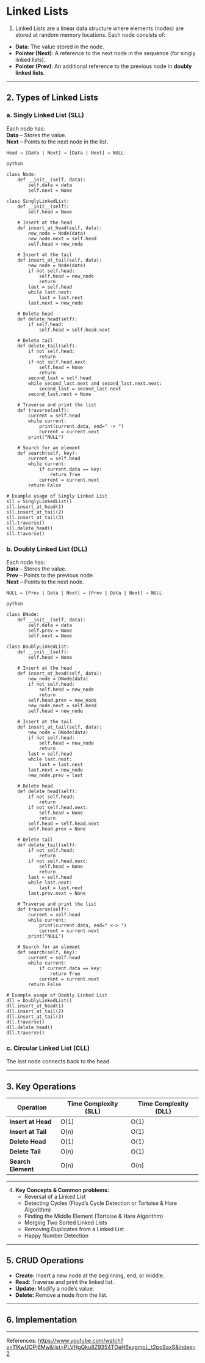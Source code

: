 # Linked Lists

1. Linked Lists are a linear data structure where elements (nodes) are stored at random memory locations. Each node consists of:  
- **Data**: The value stored in the node.  
- **Pointer (Next)**: A reference to the next node in the sequence (for singly linked lists).  
- **Pointer (Prev)**: An additional reference to the previous node in **doubly linked lists**.  

---

## 2. Types of Linked Lists
### a. Singly Linked List (SLL)
Each node has:  
**Data** – Stores the value.  
**Next** – Points to the next node in the list.  

```
Head → [Data | Next] → [Data | Next] → NULL
```

```
python

class Node:
    def __init__(self, data):
        self.data = data
        self.next = None

class SinglyLinkedList:
    def __init__(self):
        self.head = None

    # Insert at the head
    def insert_at_head(self, data):
        new_node = Node(data)
        new_node.next = self.head
        self.head = new_node

    # Insert at the tail
    def insert_at_tail(self, data):
        new_node = Node(data)
        if not self.head:
            self.head = new_node
            return
        last = self.head
        while last.next:
            last = last.next
        last.next = new_node

    # Delete head
    def delete_head(self):
        if self.head:
            self.head = self.head.next

    # Delete tail
    def delete_tail(self):
        if not self.head:
            return
        if not self.head.next:
            self.head = None
            return
        second_last = self.head
        while second_last.next and second_last.next.next:
            second_last = second_last.next
        second_last.next = None

    # Traverse and print the list
    def traverse(self):
        current = self.head
        while current:
            print(current.data, end=" -> ")
            current = current.next
        print("NULL")

    # Search for an element
    def search(self, key):
        current = self.head
        while current:
            if current.data == key:
                return True
            current = current.next
        return False

# Example usage of Singly Linked List
sll = SinglyLinkedList()
sll.insert_at_head(1)
sll.insert_at_tail(2)
sll.insert_at_tail(3)
sll.traverse()
sll.delete_head()
sll.traverse()
```

### b. Doubly Linked List (DLL)
Each node has:  
**Data** – Stores the value.  
**Prev** – Points to the previous node.  
**Next** – Points to the next node.  

```
NULL ← [Prev | Data | Next] ↔ [Prev | Data | Next] → NULL
```

```
python

class DNode:
    def __init__(self, data):
        self.data = data
        self.prev = None
        self.next = None

class DoublyLinkedList:
    def __init__(self):
        self.head = None

    # Insert at the head
    def insert_at_head(self, data):
        new_node = DNode(data)
        if not self.head:
            self.head = new_node
            return
        self.head.prev = new_node
        new_node.next = self.head
        self.head = new_node

    # Insert at the tail
    def insert_at_tail(self, data):
        new_node = DNode(data)
        if not self.head:
            self.head = new_node
            return
        last = self.head
        while last.next:
            last = last.next
        last.next = new_node
        new_node.prev = last

    # Delete head
    def delete_head(self):
        if not self.head:
            return
        if not self.head.next:
            self.head = None
            return
        self.head = self.head.next
        self.head.prev = None

    # Delete tail
    def delete_tail(self):
        if not self.head:
            return
        if not self.head.next:
            self.head = None
            return
        last = self.head
        while last.next:
            last = last.next
        last.prev.next = None

    # Traverse and print the list
    def traverse(self):
        current = self.head
        while current:
            print(current.data, end=" <-> ")
            current = current.next
        print("NULL")

    # Search for an element
    def search(self, key):
        current = self.head
        while current:
            if current.data == key:
                return True
            current = current.next
        return False

# Example usage of Doubly Linked List
dll = DoublyLinkedList()
dll.insert_at_head(1)
dll.insert_at_tail(2)
dll.insert_at_tail(3)
dll.traverse()
dll.delete_head()
dll.traverse()
```


### c. Circular Linked List (CLL)
The last node connects back to the head.  

---

## 3. Key Operations
| Operation          | Time Complexity (SLL) | Time Complexity (DLL) |
|-------------------|----------------------|----------------------|
| **Insert at Head** | O(1)                 | O(1)                 |
| **Insert at Tail** | O(n)                 | O(1)                 |
| **Delete Head**    | O(1)                 | O(1)                 |
| **Delete Tail**    | O(n)                 | O(1)                 |
| **Search Element** | O(n)                 | O(n)                 |

---
4. **Key Concepts & Common problems:**  
   - Reversal of a Linked List 
   - Detecting Cycles (Floyd’s Cycle Detection or Tortoise & Hare Algorithm)
   - Finding the Middle Element (Tortoise & Hare Algorithm)  
   - Merging Two Sorted Linked Lists
   - Removing Duplicates from a Linked List
   - Happy Number Detection

---

## 5. CRUD Operations
- **Create:** Insert a new node at the beginning, end, or middle.
- **Read:** Traverse and print the linked list.
- **Update:** Modify a node’s value.
- **Delete:** Remove a node from the list.

---

## 6. Implementation


---

References: https://www.youtube.com/watch?v=11KwUOPj6Mw&list=PLVHgQku8Z9354TOeH6sygmoL_t2poSaxS&index=2
